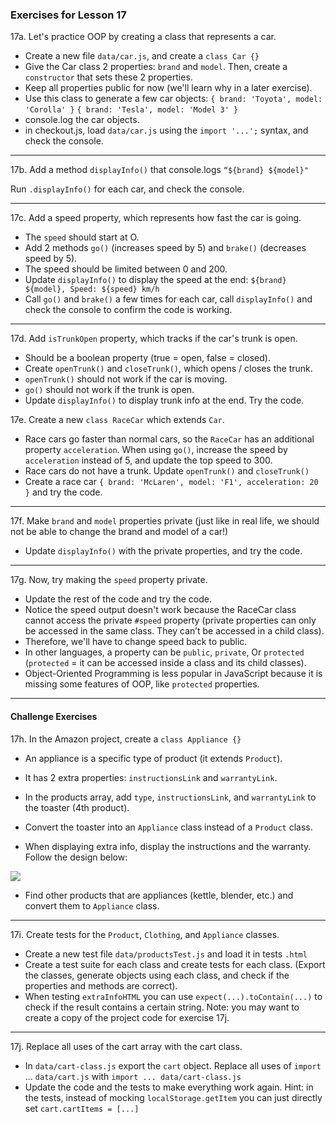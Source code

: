 ### Exercises for Lesson 17

17a. Let's practice OOP by creating a class that represents a car.
+ Create a new file `data/car.js`, and create a `class Car {}`
+ Give the Car class 2 properties: `brand` and `model`. Then, create a `constructor` that sets these 2 properties.
+ Keep all properties public for now (we'll learn why in a later exercise).
+ Use this class to generate a few car objects:
`{ brand: 'Toyota', model: 'Corolla' }`
`{ brand: 'Tesla', model: 'Model 3' }`
+ console.log the car objects.
+ in checkout.js, load `data/car.js` using the `import '...';` syntax, and check the console.

<hr>

17b. Add a method `displayInfo()` that console.logs `“${brand} ${model}"`

Run `.displayInfo()` for each car, and check the console.

<hr>

17c. Add a speed property, which represents how fast the car is going.
+ The `speed` should start at O.
+ Add 2 methods `go()` (increases speed by 5) and `brake()` (decreases speed by 5).
+ The speed should be limited between 0 and 200.
+ Update `displayInfo()` to display the speed at the end:
`${brand} ${model}, Speed: ${speed} km/h`
+ Call `go()` and `brake()` a few times for each car, call `displayInfo()` and check the console to confirm the code is working.

<hr>

17d. Add `isTrunkOpen` property, which tracks if the car's trunk is open.
+ Should be a boolean property (true = open, false = closed).
+ Create `openTrunk()` and `closeTrunk()`, which opens / closes the trunk.
+ `openTrunk()` should not work if the car is moving.
+ `go()` should not work if the trunk is open.
+ Update `displayInfo()` to display trunk info at the end. Try the code.

17e. Create a new `class RaceCar` which extends `Car`.
+ Race cars go faster than normal cars, so the `RaceCar` has an additional property `acceleration`. When using `go()`, increase the speed by `acceleration` instead of 5, and update the top speed to 300.
+ Race cars do not have a trunk. Update `openTrunk()` and `closeTrunk()`
+ Create a race car `{ brand: 'McLaren', model: 'F1', acceleration: 20 }` and try the code.

<hr>

17f. Make `brand` and `model` properties private (just like in real life, we
should not be able to change the brand and model of a car!)
+ Update `displayInfo()` with the private properties, and try the code.

<hr>

17g. Now, try making the `speed` property private.
+ Update the rest of the code and try the code.
+ Notice the speed output doesn't work because the RaceCar class cannot access the private `#speed` property (private properties can only be accessed in the same class. They can’t be accessed in a child class).
+ Therefore, we'll have to change speed back to public.
+ In other languages, a property can be `public`, `private`, Or `protected` (`protected` = it can be accessed inside a class and its child classes).
+ Object-Oriented Programming is less popular in JavaScript because it is missing some features of OOP, like `protected` properties.

<hr>

#### Challenge Exercises
17h. In the Amazon project, create a `class Appliance {}`
+ An appliance is a specific type of product (it extends `Product`).
+ It has 2 extra properties: `instructionsLink` and `warrantyLink`.
+ In the products array, add `type`, `instructionsLink`, and `warrantyLink` to the toaster (4th product).

+ Convert the toaster into an `Appliance` class instead of a `Product` class.
+ When displaying extra info, display the instructions and the warranty. Follow the design below:

![](https://i.ibb.co.com/cXsj3VsG/2025-02-19-14-38-11.png)

+ Find other products that are appliances (kettle, blender, etc.) and convert them to `Appliance` class.

<hr>

17i. Create tests for the `Product`, `Clothing`, and `Appliance` classes.
+ Create a new test file `data/productsTest.js` and load it in tests `.html`
+ Create a test suite for each class and create tests for each class.
(Export the classes, generate objects using each class, and check if the properties and methods are correct).
+ When testing `extraInfoHTML` you can use `expect(...).toContain(...)` to check if the result contains a certain string.
Note: you may want to create a copy of the project code for exercise 17j.

<hr>

17j. Replace all uses of the cart array with the cart class.
+ In `data/cart-class.js` export the `cart` object. Replace all uses of `import` ... `data/cart.js` with `import ... data/cart-class.js`
+ Update the code and the tests to make everything work again.
Hint: in the tests, instead of mocking `localStorage.getItem` you can just directly set `cart.cartItems = [...]`

